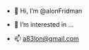 - 👋 Hi, I’m @alonFridman
- 👀 I’m interested in ...

- 📫 a83lon@gmail.com
<!---
alonFridman/alonFridman is a ✨ special ✨ repository because its `README.md` (this file) appears on your GitHub profile.
You can click the Preview link to take a look at your changes.
--->
